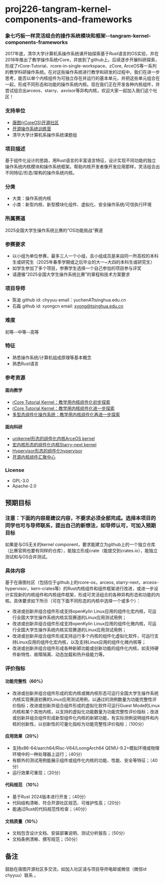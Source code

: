 # proj226-tangram-kernel-components-and-frameworks
### 象七巧板一样灵活组合的操作系统模块和框架--tangram-kernel-components-frameworks

2017年底，清华大学计算机系操作系统课开始探索基于Rust语言的OS实验，并在2018年推出了教学操作系统rCore，并放到了github上。后续逐步开展科研探索，形成了rCore-Tutorial、rcore-in-single-workspace、zCore, ArceOS等一系列的教学科研操作系统。在对这些操作系统进行教学和研发的过程中，我们在进一步思考，能否以单个内核组件为可独立存在并运行的基本单元，并把这些单元组合在一起，形成不同形态和功能的操作系统内核。现在我们正在开发各种内核组件，并尝试组合出arceos、starry、axvisor等异构内核，欢迎大家一起加入我们这个社区！

### 支持单位 
- [唐图(rCoreOS)开源社区](https://github.com/rcore-os)
- [开源操作系统训练营](https://opencamp.cn/os2edu/camp/2025spring)
- 清华大学计算机系操作系统课题组
### 项目描述
基于组件化设计的思路，用Rust语言的丰富语言特征，设计实现不同功能的独立操作系统内核模块和操作系统框架。帮助内核开发者像开发应用那样，灵活组合出不同特征/形态/架构的操作系统内核。

### 分类
- 大类：操作系统内核
- 小类：新型内核、新型模块化组件、虚拟化、安全操作系统/可信执行环境

### 所属赛道
2025全国大学生操作系统比赛的“OS功能挑战”赛道

### 参赛要求

- 以小组为单位参赛，最多三人一个小组，且小组成员是来自同一所高校的本科生或研究生（2025年春季学期或之后毕业的大一~大四的本科生或研究生）
- 如学生参加了多个项目，参赛学生选择一个自己参加的项目参与评奖
- 请遵循“2025全国大学生操作系统比赛”的章程和技术方案要求

### 项目导师

- 陈渝 github id: chyyuu   email：yuchenATtsinghua.edu.cn
- 石磊 github id: xyongcn  email: xyong@tsinghua.edu.cn

### 难度

初等--中等--高等

### 特征

- 熟悉操作系统/计算机组成原理等基本概念
- 熟悉Rust语言


### 参考资源
#### 面向教学
- [rCore Tutorial Kernel：教学用内核组件化初步探索](https://github.com/rcore-os/rCore-Tutorial-in-single-workspace)
- [rCore Tutorial Kernel：教学用内核组件化进一步探索](https://github.com/crates-rcore-in-single-workspace)
- [多型态组件化操作系统：教学用内核组件化再进一步探索](https://opencamp.cn/os2edu/camp/2024fall/stage/3)
#### 面向科研 
- [unikernel形态的组件化内核ArceOS kernel](https://github.com/oscomp/arceos)
- [宏内核形态的组件化内核Starry-next kernel](https://github.com/oscomp/stary-next)
- [Hypervisor形态的组件化hypervisor](https://github.com/arceos-hypervisor/axvisor)
- [开源内核组件汇聚中心](https://github.com/kern-crates)
  
### License

- GPL-3.0 
- Apache-2.0



## 预期目标

### 注意：下面的内容是建议内容，不要求必须全部完成。选择本项目的同学也可与导师联系，提出自己的新想法，如导师认可，可加入预期目标
如果是与OS无关的kernel component，要求能建立为github上的一个独立仓库（比赛官网也要有同样的仓库），能独立形成crate（能提交到crates.io），能独立测试和与OS合并测试。

### 具体内容
基于在唐图社区（包括位于github上的rcore-os，arceos, starry-next，arceos-hypervisor，kern-crates等）的Rust内核组件和组件框架进行改进，或进一步设计实现新的内核组件和内核组件框架，形成可灵活组合的各种异构形态和功能的内核。具体要求如下所示（可在下面不同形态的内核中选择一个或多个）：
- 改进或创新并组合组件形成支持openKylin Linux应用的组件化宏内核，可运行全国大学生操作系统内核实现赛道的Linux应用测试用例；
- 改进或创新并组合组件形成支持openKylin Linux应用的组件化微内核，可运行全国大学生操作系统内核实现赛道的Linux应用测试用例；
- 改进或创新并组合组件形成支持运行多个内核的组件化虚拟化软件，可运行支持Linux应用的组件化宏内核，以及支持Linux应用的组件化微内核等；
- 改进或创新并组合组件形成各种新颖功能或创新功能的组件化内核，如支持硬件新特性、故障隔离、动态加载和热升级能力等。

### 评价指标
#### 功能完整性（60%）
- 改进或创新并组合组件形成的宏内核或微内核形态可运行全国大学生操作系统内核实现赛道初赛的Linux应用测试用例，以通过的测例数量为功能完整性评价指标；改进或创新并组合组件形成的虚拟化软件可运行Guest Mode的Linux内核和某个其他内核，以支持的虚拟化功能数量为功能完整性评价指标；改进或创新并组合组件形成新型组件化内核的新颖功能，有实际测例说明组件和内核的创新性，以创新性的可量化指标为功能完整性评价指标；（100分）
#### 应用效果（20%）
- 支持x86-64/aarch64/Risc-V64/LoongArch64 QEMU-9.2+模拟环境或物理环境中的一种处理器上运行；（40分）
- 有额外的测试用例能展示组件或组件化内核的功能、性能、安全等特征；（40分）
- 运行效果可重现；（20分）
#### 代码规范 （10%）
- 基于Rust 2024版本进行开发；（40分）
- 代码结构清晰、符合开源社区规范、可维护性高；（20分）
- 能通过Rust的代码规范性检查；（40分）
#### 文档质量（10%）
- 文档包含设计文档、安装部署说明、测试分析报告；（50分）
- 文档条例清晰、撰写规范；（50分）


## 备注

鼓励在唐图开源社区多交流，如加入社区请与项目导师电邮或微信（微信id chyyuu）联系 。
